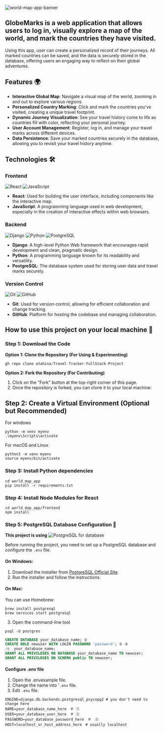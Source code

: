 ![world-map-app-banner](https://github.com/otahina/World-Map/assets/108225969/f7be9597-2189-44b9-a507-14b1c07bca64)


## GlobeMarks is a web application that allows users to log in, visually explore a map of the world, and mark the countries they have visited.

Using this app, user can create a personalized record of their journeys. All marked countries can be saved, and the data is securely stored in the database, offering users an engaging way to reflect on their global adventures.

## Features 🌍

* **Interactive Global Map**: Navigate a visual map of the world, zooming in and out to explore various regions.
* **Personalized Country Marking**: Click and mark the countries you've visited, creating a unique travel footprint.
* **Dynamic Journey Visualization**: See your travel history come to life as countries fill with color, reflecting your personal journey.
* **User Account Management**: Register, log in, and manage your travel marks across different devices.
* **Data Persistence**: Save your marked countries securely in the database, allowing you to revisit your travel history anytime.


## Technologies 🛠️

### Frontend
![React](https://img.shields.io/badge/React-20232A?style=for-the-badge&logo=react&logoColor=61DAFB)
![JavaScript](https://img.shields.io/badge/JavaScript-F7DF1E?style=for-the-badge&logo=javascript&logoColor=black)
* **React**: Used for building the user interface, including components like the interactive map.
* **JavaScript**: A programming language used in web development, especially in the creation of interactive effects within web browsers.

### Backend
![Django](https://img.shields.io/badge/Django-092E20?style=for-the-badge&logo=django&logoColor=white)
![Python](https://img.shields.io/badge/Python-3776AB?style=for-the-badge&logo=python&logoColor=white)
![PostgreSQL](https://img.shields.io/badge/PostgreSQL-316192?style=for-the-badge&logo=postgresql&logoColor=white)
* **Django**: A high-level Python Web framework that encourages rapid development and clean, pragmatic design.
* **Python**: A programming language known for its readability and versatility.
* **PostgreSQL**: The database system used for storing user data and travel marks securely.

### Version Control
![Git](https://img.shields.io/badge/Git-F05032?style=for-the-badge&logo=git&logoColor=white)
![GitHub](https://img.shields.io/badge/GitHub-100000?style=for-the-badge&logo=github&logoColor=white)
* **Git**: Used for version control, allowing for efficient collaboration and change tracking.
* **GitHub**: Platform for hosting the codebase and managing collaboration.

## How to use this project on your local machine 🩵

### Step 1: Download the Code

**Option 1: Clone the Repository (For Using & Experimenting)**
```python
gh repo clone otahina/Travel-Tracker-FullStack-Project
```
**Option 2: Fork the Repository (For Contributing)**
1. Click on the "Fork" button at the top-right corner of this page.
2. Once the repository is forked, you can clone it to your local machine:

## Step 2: Create a Virtual Environment (Optional but Recommended)
For windows
```
python -m venv myenv
.\myenv\Scripts\activate
```
For macOS and Linux
```
python3 -m venv myenv
source myenv/bin/activate
```

### Step 3: Install Python dependencies

```
cd world_map_app
pip install -r requirements.txt
```

### Step 4:  Install Node Modules for React
 ```
 cd world_map_app/frontend
 npm install
```

### Step 5: PostgreSQL Database Configuration 🐘

**This project is using**   ![PostgreSQL](https://img.shields.io/badge/PostgreSQL-316192?style=for-the-badge&logo=postgresql&logoColor=white) for database

Before running the project, you need to set up a PostgreSQL database and configure the `.env` file.

#### On Windows:

1. Download the installer from [PostgreSQL Official Site](https://www.postgresql.org/download/windows/).
2. Run the installer and follow the instructions.

#### On Mac:

You can use Homebrew:
 ```
 brew install postgresql
 brew services start postgresql
 ```

3. Open the command-line tool
```
psql -U postgres
```
```sql
CREATE DATABASE your_database_name; ①
CREATE ROLE newuser WITH LOGIN PASSWORD 'password'; ② ③
/c  your_database_name;
GRANT ALL PRIVILEGES ON DATABASE your_database_name TO newuser;
GRANT ALL PRIVILEGES ON SCHEMA public TO newuser;
```

#### Configure .env file

1. Open the .envexample file.
2. Change the name into '`.env` file.
3. Edit `.env` file.
```
ENGINE=django.db.backends.postgresql_psycopg2 # you don't need to change here
NAME=your_database_name_here　＃ ①
USER=your_database_user_here　＃ ②
PASSWORD=your_database_password_here　＃　③
HOST=localhost_or_host_address_here　# usually localhost
```